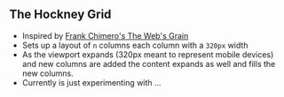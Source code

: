 ## The Hockney Grid

- Inspired by [Frank Chimero's The Web's Grain](https://frankchimero.com/writing/the-webs-grain/)
- Sets up a layout of `n` columns each column with a `320px` width
- As the viewport expands (320px meant to represent mobile devices) and new columns are added the content expands as well and fills the new columns.
- Currently is just experimenting with ...
